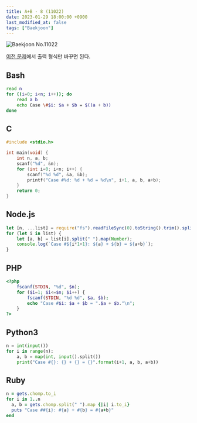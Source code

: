 ```yaml
---
title: A+B - 8 (11022)
date: 2023-01-29 18:00:00 +0900
last_modified_at: false
tags: ["Baekjoon"]
---
```


![Baekjoon No.11022](https://cdn.jsdelivr.net/gh/kimzuni/cdn/blog/baekjoon-11022.png)

[이전 문제](/posts/baekjoon-11021/)에서 출력 형식만 바꾸면 된다.

## Bash

```bash
read n
for ((i=0; i<n; i++)); do
	read a b
	echo Case \#$i: $a + $b = $((a + b))
done
```

## C

```c
#include <stdio.h>

int main(void) {
	int n, a, b;
	scanf("%d", &n);
	for (int i=0; i<n; i++) {
		scanf("%d %d", &a, &b);
		printf("Case #%d: %d + %d = %d\n", i+1, a, b, a+b);
	}
	return 0;
}
```

## Node.js

```javascript
let [n, ...list] = require("fs").readFileSync(0).toString().trim().split("\n");
for (let i in list) {
	let [a, b] = list[i].split(" ").map(Number);
	console.log(`Case #${i*1+1}: ${a} + ${b} = ${a+b}`);
}
```

## PHP

```php
<?php
	fscanf(STDIN, "%d", $n);
	for ($i=1; $i<=$n; $i++) {
		fscanf(STDIN, "%d %d", $a, $b);
		echo "Case #$i: $a + $b = ".$a + $b."\n";
	}
?>
```

## Python3

```python
n = int(input())
for i in range(n):
    a, b = map(int, input().split())
    print("Case #{}: {} + {} = {}".format(i+1, a, b, a+b))
```

## Ruby

```ruby
n = gets.chomp.to_i
for i in 1..n
  a, b = gets.chomp.split(" ").map {|i| i.to_i}
  puts "Case ##{i}: #{a} + #{b} = #{a+b}"
end
```
